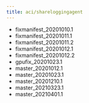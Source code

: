 ```yaml
---
title: aci/shareloggingagent
---
```

- fixmanifest_20201010.1
- fixmanifest_20201011.1
- fixmanifest_20201011.2
- fixmanifest_20201012.1
- fixmanifest_20201012.2
- gpufix_20201023.1
- master_20201012.1
- master_20201023.1
- master_20201210.1
- master_20210323.1
- master_20210401.1
